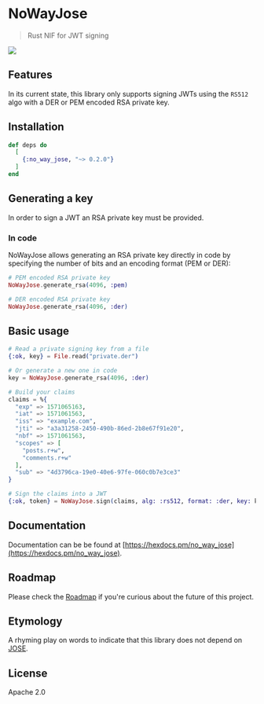 # NoWayJose

> Rust NIF for JWT signing

![](https://github.com/scrogson/no-way-jose/workflows/CI/badge.svg)

## Features

In its current state, this library only supports signing JWTs using the `RS512`
algo with a DER or PEM encoded RSA private key.

## Installation

```elixir
def deps do
  [
    {:no_way_jose, "~> 0.2.0"}
  ]
end
```

## Generating a key

In order to sign a JWT an RSA private key must be provided.

### In code

NoWayJose allows generating an RSA private key directly in code by specifying
the number of bits and an encoding format (PEM or DER):

```elixir
# PEM encoded RSA private key
NoWayJose.generate_rsa(4096, :pem)
```

```elixir
# DER encoded RSA private key
NoWayJose.generate_rsa(4096, :der)
```

## Basic usage

```elixir
# Read a private signing key from a file
{:ok, key} = File.read("private.der")

# Or generate a new one in code
key = NoWayJose.generate_rsa(4096, :der)

# Build your claims
claims = %{
  "exp" => 1571065163,
  "iat" => 1571061563,
  "iss" => "example.com",
  "jti" => "a3a31258-2450-490b-86ed-2b8e67f91e20",
  "nbf" => 1571061563,
  "scopes" => [
    "posts.r+w",
    "comments.r+w"
  ],
  "sub" => "4d3796ca-19e0-40e6-97fe-060c0b7e3ce3"
}

# Sign the claims into a JWT
{:ok, token} = NoWayJose.sign(claims, alg: :rs512, format: :der, key: key)
```

## Documentation

Documentation can be be found at [https://hexdocs.pm/no_way_jose](https://hexdocs.pm/no_way_jose).

## Roadmap

Please check the [Roadmap](https://github.com/scrogson/no-way-jose/projects/1)
if you're curious about the future of this project.

## Etymology

A rhyming play on words to indicate that this library does not depend on [JOSE](https://github.com/potatosalad/erlang-jose).

## License

Apache 2.0
